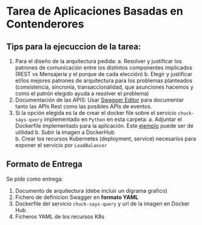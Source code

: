 # Tarea de Aplicaciones Basadas en Contenderores

## Tips para la ejecuccion de la tarea:

1. Para el diseño de la arquitectura pedida:
   a. Resolver y justificar los patrones de comunicación entre los distintos componentes implicados (REST vs Mensajería y el porque de cada elección)
   b. Elegir y justificar el/los mejores patrones de arquitectura para los problemas planteados (consistencia, sincronía, transaccionalidad, que asunciones hacemos y como el patrón elegido ayuda a resolver el problema)
2. Documentación de las APIS: Usar [Swagger Editor](https://editor.swagger.io/) para documentar tanto las APIs Rest como las posibles APIs de eventos.
3. Si la opción elegida es la de crear el docker file sobre el servicio `chuck-says-query` implementado en `Python` en esta carpeta:
   a. Adjuntar el Dockerfile implementado para la aplicación. Este [ejemplo](https://docs.docker.com/language/python/containerize/) puede ser de utilidad
   b. Subir la imagen a DockerHub  
   b. Crear los recursos Kubernetes (deployment, service) necesarios para exponer el servicio por `LoadBalancer` 

## Formato de Entrega

Se pide como entrega:

1. Documento de arquitectura (debe incluir un digrama grafico)
2. Fichero de definicion Swagger en **formato YAML**
3. Dockerfile del servicio `chuck-says-query` y url de la imagen en Docker Hub
4. Ficheros YAML de los recursos K8s
